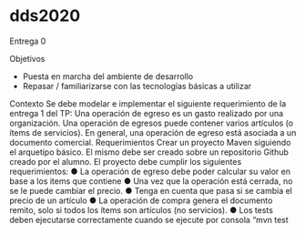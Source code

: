 # dds2020

Entrega 0

Objetivos
- Puesta en marcha del ambiente de desarrollo
- Repasar / familiarizarse con las tecnologías básicas a utilizar

Contexto
Se debe modelar e implementar el siguiente requerimiento de la entrega 1 del TP:
Una operación de egreso es un gasto realizado por una organización. Una operación
de egresos puede contener varios artículos (o ítems de servicios). En general, una
operación de egreso está asociada a un documento comercial.
Requerimientos
Crear un proyecto Maven siguiendo el arquetipo básico. El mismo debe ser creado
sobre un repositorio Github creado por el alumno. El proyecto debe cumplir los siguientes
requerimientos:
● La operación de egreso debe poder calcular su valor en base a los items que contiene
● Una vez que la operación está cerrada, no se le puede cambiar el precio.
● Tenga en cuenta que pasa si se cambia el precio de un artículo
● La operación de compra genera el documento remito, solo si todos los ítems son artículos
(no servicios).
● Los tests deben ejecutarse correctamente cuando se ejecute por consola “mvn test
